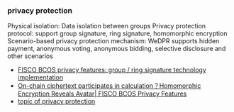 ### privacy protection

Physical isolation: Data isolation between groups
Privacy protection protocol: support group signature, ring signature, homomorphic encryption
Scenario-based privacy protection mechanism: WeDPR supports hidden payment, anonymous voting, anonymous bidding, selective disclosure and other scenarios

- [FISCO BCOS privacy features: group / ring signature technology implementation](./privacy_protection_group_and_ring_signature.md)
- [On-chain ciphertext participates in calculation？Homomorphic Encryption Reveals Avatar| FISCO BCOS Privacy Features](./privacy_protection_homomorphic_encryption.md)
- [topic of privacy protection](http://mp.weixin.qq.com/mp/homepage?__biz=MzU0MDY4MDMzOA==&hid=5&sn=d9ae81771056e6fa4e196baefec33ada&scene=18#wechat_redirect)